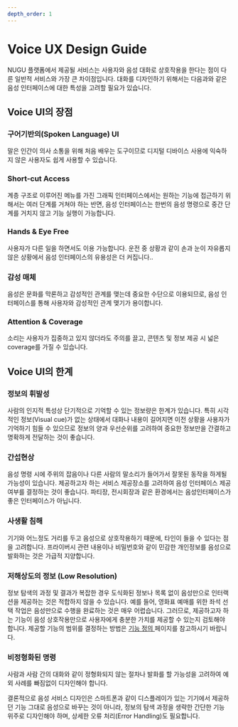 ```yaml
---
depth_order: 1
---
```


# Voice UX Design Guide

NUGU 플랫폼에서 제공될 서비스는 사용자와 음성 대화로 상호작용을 한다는 점이 다른 일반적 서비스와 가장 큰 차이점입니다. 대화를 디자인하기 위해서는 다음과와 같은 음성 인터페이스에 대한 특성을 고려할 필요가 있습니다.

## Voice UI의 장점

### **구어기반의(Spoken Language) UI**

말은 인간이 의사 소통을 위해 처음 배우는 도구이므로 디지털 디바이스 사용에 익숙하지 않은 사용자도 쉽게 사용할 수 있습니다.

### **Short-cut Access**

계층 구조로 이루어진 메뉴를 가진 그래픽 인터페이스에서는 원하는 기능에 접근하기 위해서는 여러 단계를 거쳐야 하는 반면, 음성 인터페이스는 한번의 음성 명령으로 중간 단계를 거치지 않고 기능 실행이 가능합니다.

### **Hands & Eye Free**

사용자가 다른 일을 하면서도 이용 가능합니다. 운전 중 상황과 같이 손과 눈이 자유롭지 않은 상황에서 음성 인터페이스의 유용성은 더 커집니다..

### **감성 매체**

음성은 문화를 막론하고 감성적인 관계를 맺는데 중요한 수단으로 이용되므로, 음성 인터페이스를 통해 사용자와 감성적인 관계 맺기가 용이합니다.

### **Attention & Coverage**

소리는 사용자가 집중하고 있지 않더라도 주의를 끌고, 콘텐츠 및 정보 제공 시 넓은 coverage를 가질 수 있습니다.

## Voice UI의 한계

### **정보의 휘발성**

사람의 인지적 특성상 단기적으로 기억할 수 있는 정보량은 한계가 있습니다. 특히 시각적인 정보(Visual cue)가 없는 상태에서 대화나 내용이 길어지면 이전 상황을 사용자가 기억하기 힘들 수 있으므로 정보의 양과 우선순위를 고려하여 중요한 정보만을 간결하고 명확하게 전달하는 것이 좋습니다.

### **간섭현상**

음성 명령 시에 주위의 잡음이나 다른 사람의 말소리가 들어가서 잘못된 동작을 하게될 가능성이 있습니다. 제공하고자 하는 서비스 제공장소를 고려하여 음성 인터페이스 제공여부를 결정하는 것이 좋습니다. 파티장, 전시회장과 같은 환경에서는 음성인터페이스가 좋은 인터페이스가 아닙니다.

### **사생활 침해**

기기와 어느정도 거리를 두고 음성으로 상호작용하기 때문에, 타인이 들을 수 있다는 점을 고려합니다. 프라이버시 관련 내용이나 비밀번호와 같이 민감한 개인정보를 음성으로 발화하는 것은 가급적 지양합니다.

### **저해상도의 정보 (Low Resolution)**

정보 탐색의 과정 및 결과가 복잡한 경우 도식화된 정보나 목록 없이 음성만으로 인터랙션을 제공하는 것은 적합하지 않을 수 있습니다. 예를 들어, 영화표 예매를 위한 좌석 선택 작업은 음성만으로 수행을 완료하는 것은 매우 어렵습니다. 그러므로, 제공하고자 하는 기능이 음성 상호작용만으로 사용자에게 충분한 가치를 제공할 수 있는지 검토해야 합니다. 제공할 기능의 범위를 결정하는 방법은 [기능 정의 ](/nugu-play/nugu-ux/target-user-analysis-and-task-definition)페이지를 참고하시기 바랍니다.

### **비정형화된 명령**

사람과 사람 간의 대화와 같이 정형화되지 않는 절차나 발화를 할 가능성을 고려하여 예외 사례를 빠짐없이 디자인해야 합니다.

결론적으로 음성 서비스 디자인은 스마트폰과 같이 디스플레이가 있는 기기에서 제공하던 기능 그대로 음성으로 바꾸는 것이 아니라, 정보의 탐색 과정을 생략한 간단한 기능 위주로 디자인해야 하며, 상세한 오류 처리(Error Handling)도 필요합니다.

